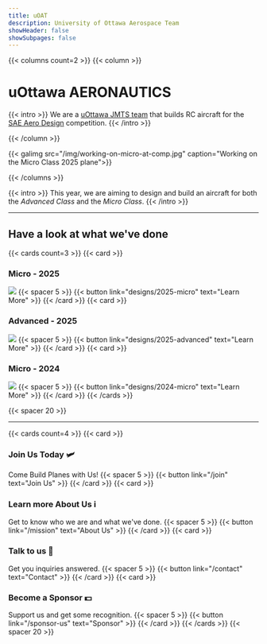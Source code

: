 ```yaml
---
title: uOAT
description: University of Ottawa Aerospace Team
showHeader: false
showSubpages: false
---
```


{{< columns count=2 >}}
{{< column >}}


# uOttawa AERONAUTICS

{{< intro >}}
We are a [uOttawa JMTS team](https://www.uottawa.ca/faculty-engineering/centre-entrepreneurship-engineering-design/facilities/john-mcentrye-team-space) that builds RC aircraft for the [SAE Aero Design](https://www.saeaerodesign.com/) competition.
{{< /intro >}}

{{< /column >}}


{{< galimg src="/img/working-on-micro-at-comp.jpg" caption="Working on the Micro Class 2025 plane">}}


{{< /columns >}}


{{< intro >}}
This year, we are aiming to design and build an aircraft for both the *Advanced Class* and the *Micro Class*.
{{< /intro >}}

---

## Have a look at what we've done

{{< cards count=3 >}}
{{< card >}}
### Micro - 2025
![](/img/micro-on-the-concrete.jpg)
{{< spacer 5 >}}
{{< button link="designs/2025-micro" text="Learn More" >}}
{{< /card >}}
{{< card >}}
### Advanced - 2025
![](/img/adv-gala.jpg)
{{< spacer 5 >}}
{{< button link="designs/2025-advanced" text="Learn More" >}}
{{< /card >}}
{{< card >}}
### Micro - 2024
![](/img/micro-2024-flying.jpg)
{{< spacer 5 >}}
{{< button link="designs/2024-micro" text="Learn More" >}}
{{< /card >}}
{{< /cards >}}

{{< spacer 20 >}}

---


{{< cards count=4 >}}
{{< card >}}
### Join Us Today 🛩️
Come Build Planes with Us!
{{< spacer 5 >}}
{{< button link="/join" text="Join Us" >}}
{{< /card >}}
{{< card >}}
### Learn more About Us ℹ️
Get to know who we are and what we've done.
{{< spacer 5 >}}
{{< button link="/mission" text="About Us" >}}
{{< /card >}}
{{< card >}}
### Talk to us 📨
Get you inquiries answered.
{{< spacer 5 >}}
{{< button link="/contact" text="Contact" >}}
{{< /card >}}
{{< card >}}
### Become a Sponsor 💵
Support us and get some recognition.
{{< spacer 5 >}}
{{< button link="/sponsor-us" text="Sponsor" >}}
{{< /card >}}
{{< /cards >}}
{{< spacer 20 >}}

